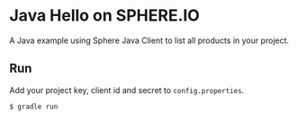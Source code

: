Java Hello on SPHERE.IO
=======================

A Java example using Sphere Java Client to list all products in your project.

## Run

Add your project key, client id and secret to `config.properties`.

```bash
$ gradle run
```

